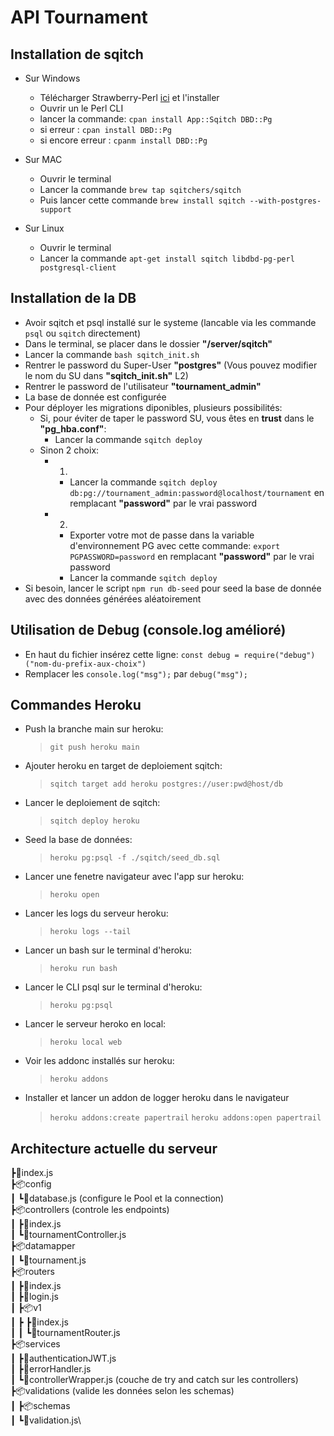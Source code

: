 # API Tournament

## Installation de sqitch

- Sur Windows
  - Télécharger Strawberry-Perl [ici](https://strawberryperl.com/) et l'installer
  - Ouvrir un le Perl CLI
  - lancer la commande: ```cpan install App::Sqitch DBD::Pg```
  - si erreur : ```cpan install DBD::Pg```
  - si encore erreur : ```cpanm install DBD::Pg```

- Sur MAC
  - Ouvrir le terminal
  - Lancer la commande ```brew tap sqitchers/sqitch```
  - Puis lancer cette commande ```brew install sqitch --with-postgres-support```

- Sur Linux
  - Ouvrir le terminal
  - Lancer la commande ```apt-get install sqitch libdbd-pg-perl postgresql-client```

## Installation de la DB

- Avoir sqitch et psql installé sur le systeme (lancable via les commande `psql` ou `sqitch` directement)
- Dans le terminal, se placer dans le dossier __"/server/sqitch"__
- Lancer la commande `bash sqitch_init.sh`
- Rentrer le password du Super-User __"postgres"__ (Vous pouvez modifier le nom du SU dans __"sqitch_init.sh"__ L2)
- Rentrer le password de l'utilisateur __"tournament_admin"__
- La base de donnée est configurée
- Pour déployer les migrations diponibles, plusieurs possibilités:
  - Si, pour éviter de taper le password SU, vous êtes en __trust__ dans le __"pg_hba.conf"__:
    - Lancer la commande `sqitch deploy`
  - Sinon 2 choix:
    - 1)
      - Lancer la commande `sqitch deploy db:pg://tournament_admin:password@localhost/tournament` en remplacant __"password"__ par le vrai password
    - 2)
      - Exporter votre mot de passe dans la variable d'environnement PG avec cette commande: `export PGPASSWORD=password` en remplacant __"password"__ par le vrai password
      - Lancer la commande `sqitch deploy`
- Si besoin, lancer le script `npm run db-seed` pour seed la base de donnée avec des données générées aléatoirement

## Utilisation de Debug (console.log amélioré)

- En haut du fichier insérez cette ligne: `const debug = require("debug")("nom-du-prefix-aux-choix")`
- Remplacer les `console.log("msg");` par `debug("msg");`

## Commandes Heroku

- Push la branche main sur heroku:
  >`git push heroku main`
- Ajouter heroku en target de deploiement sqitch:
  >`sqitch target add heroku postgres://user:pwd@host/db`
- Lancer le deploiement de sqitch:
  >`sqitch deploy heroku`
- Seed la base de données:
  >`heroku pg:psql -f ./sqitch/seed_db.sql`
- Lancer une fenetre navigateur avec l'app sur heroku:
  >`heroku open`
- Lancer les logs du serveur heroku:
  >`heroku logs --tail`
- Lancer un bash sur le terminal d'heroku:
  >`heroku run bash`
- Lancer le CLI psql sur le terminal d'heroku:
  >`heroku pg:psql`
- Lancer le serveur heroko en local:
  >`heroku local web`
- Voir les addonc installés sur heroku:
  >`heroku addons`
- Installer et lancer un addon de logger heroku dans le navigateur
  >`heroku addons:create papertrail`
  >`heroku addons:open papertrail`

## Architecture actuelle du serveur

┣📄index.js\
┣📦config\
┃ ┗📄database.js (configure le Pool et la connection)\
┣📦controllers (controle les endpoints)\
┃ ┣📄index.js\
┃ ┗📄tournamentController.js\
┣📦datamapper\
┃ ┗📄tournament.js\
┣📦routers\
┃ ┣📄index.js\
┃ ┣📄login.js\
┃ ┣📦v1\
┃ ┣ ┣📄index.js\
┃ ┃ ┗📄tournamentRouter.js\
┣📦services\
┃ ┣📄authenticationJWT.js\
┃ ┣📄errorHandler.js\
┃ ┗📄controllerWrapper.js (couche de try and catch sur les controllers)\
┣📦validations (valide les données selon les schemas)\
┃ ┣📦schemas\
┃ ┗📄validation.js\
